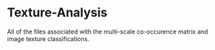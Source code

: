 # Texture-Analysis
All of the files associated with the multi-scale co-occurence matrix and image texture classifications.
